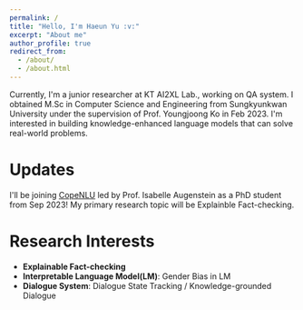 ```yaml
---
permalink: /
title: "Hello, I'm Haeun Yu :v:"
excerpt: "About me"
author_profile: true
redirect_from: 
  - /about/
  - /about.html
---
```


Currently, I'm a junior researcher at KT AI2XL Lab., working on QA system. I obtained M.Sc in Computer Science and Engineering from Sungkyunkwan University under the supervision of Prof. Youngjoong Ko in Feb 2023. I'm interested in building knowledge-enhanced language models that can solve real-world problems.

Updates
=====
I'll be joining [CopeNLU](https://www.copenlu.com/) led by Prof. Isabelle Augenstein as a PhD student from Sep 2023! My primary research topic will be Explainble Fact-checking.


Research Interests
======
- **Explainable Fact-checking**
- **Interpretable Language Model(LM)**: Gender Bias in LM
- **Dialogue System**: Dialogue State Tracking / Knowledge-grounded Dialogue
